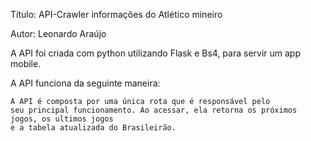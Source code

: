 <p>Título: API-Crawler informações do Atlético mineiro</p>

<p>Autor: Leonardo Araújo</p>

<p>A API foi criada com python utilizando Flask e Bs4, para servir um app mobile.</p>

<p>A API funciona da seguinte maneira:</p>

    A API é composta por uma única rota que é responsável pelo
    seu principal funcionamento. Ao acessar, ela retorna os próximos jogos, os ultimos jogos
    e a tabela atualizada do Brasileirão.